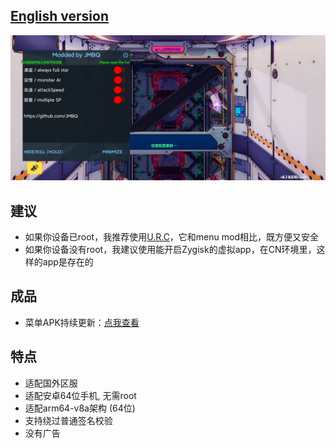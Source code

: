 ## [English version](README_EN.md)
![image](img/01.jpg)
  
## 建议
* 如果你设备已root，我推荐使用[U.R.C](https://github.com/JMBQ/URC)，它和menu mod相比，既方便又安全
* 如果你设备没有root，我建议使用能开启Zygisk的虚拟app，在CN环境里，这样的app是存在的

## 成品
* 菜单APK持续更新：[点我查看](MENU_MOD_APK.md)
  
## 特点
* 适配国外区服
* 适配安卓64位手机, 无需root
* 适配arm64-v8a架构 (64位)
* 支持绕过普通签名校验
* 没有广告
  

